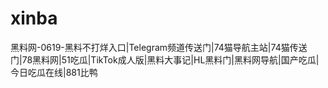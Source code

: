 # xinba
黑料网-0619-黑料不打烊入口|Telegram频道传送门|74猫导航主站|74猫传送门|78黑料网|51吃瓜|TikTok成人版|黑料大事记|HL黑料门|黑料网导航|国产吃瓜|今日吃瓜在线|881比鸭
